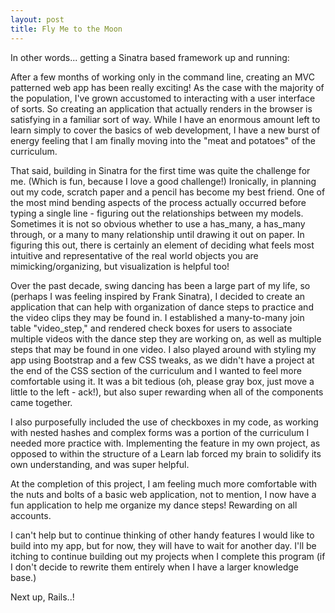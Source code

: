 ```yaml
---
layout: post
title: Fly Me to the Moon
---
```

In other words... getting a Sinatra based framework up and running:

After a few months of working only in the command line, creating an MVC patterned web app has been really exciting!  As the case with the majority of the population, I've grown accustomed to interacting with a user interface of sorts.  So creating an application that actually renders in the browser is satisfying in a familiar sort of way.  While I have an enormous amount left to learn simply to cover the basics of web development, I have a new burst of energy feeling that I am finally moving into the "meat and potatoes" of the curriculum.  

That said, building in Sinatra for the first time was quite the challenge for me.  (Which is fun, because I love a good challenge!)  Ironically, in planning out my code, scratch paper and a pencil has become my best friend.  One of the most mind bending aspects of the process actually occurred before typing a single line - figuring out the relationships between my models.  Sometimes it is not so obvious whether to use a has_many, a has_many through, or a many to many relationship until drawing it out on paper.   In figuring this out, there is certainly an element of deciding what feels most intuitive and representative of the real world objects you are mimicking/organizing, but visualization is helpful too!

Over the past decade, swing dancing has been a large part of my life, so (perhaps I was feeling inspired by Frank Sinatra), I decided to create an application that can help with organization of dance steps to practice and the video clips they may be found in.  I established a many-to-many join table "video_step," and rendered check boxes for users to associate multiple videos with the dance step they are working on, as well as multiple steps that may be found in one video.  I also played around with styling my app using Bootstrap and a few CSS tweaks, as we didn't have a project at the end of the CSS section of the curriculum and I wanted to feel more comfortable using it.  It was a bit tedious (oh, please gray box, just move a little to the left - ack!), but also super rewarding when all of the components came together.

I also purposefully included the use of checkboxes in my code, as working with nested hashes and complex forms was a portion of the curriculum I needed more practice with. Implementing the feature in my own project, as opposed to within the structure of a Learn lab forced my brain to solidify its own understanding, and was super helpful. 

At the completion of this project, I am feeling much more comfortable with the nuts and bolts of a basic web application, not to mention, I now have a fun application to help me organize my dance steps!  Rewarding on all accounts.

I can't help but to continue thinking of other handy features I would like to build into my app, but for now, they will have to wait for another day. I'll be itching to continue building out my projects when I complete this program (if I don't decide to rewrite them entirely when I have a larger knowledge base.)

Next up, Rails..!


 

